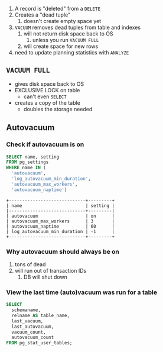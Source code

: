 1. A record is "deleted" from a `DELETE`
2. Creates a "dead tuple"
	1. doesn't create empty space yet
3. `VACUUM` removes dead tuples from table and indexes
	1. will not return disk space back to OS
		1. unless you run `VACUUM FULL`
	2. will create space for new rows
4. need to update planning statistics with `ANALYZE`

## `VACUUM FULL`

- gives disk space back to OS
- EXCLUSIVE LOCK on table
	- can't even `SELECT`
- creates a copy of the table
	- doubles the storage needed

## Autovacuum

### Check if autovacuum is on

```sql
SELECT name, setting
FROM pg_settings
WHERE name IN (
  'autovacuum',
  'log_autovacuum_min_duration',
  'autovacuum_max_workers',
  'autovacuum_naptime')
```

```
+-----------------------------+---------+
| name                        | setting |
|-----------------------------+---------|
| autovacuum                  | on      |
| autovacuum_max_workers      | 3       |
| autovacuum_naptime          | 60      |
| log_autovacuum_min_duration | -1      |
+-----------------------------+---------+
```

### Why autovacuum should always be on

1. tons of dead 
2. will run out of transaction IDs
	1. DB will shut down

### View the last time (auto)vacuum was run for a table

```sql
SELECT
  schemaname,
  relname AS table_name,
  last_vacuum,
  last_autovacuum,
  vacuum_count,
  autovacuum_count
FROM pg_stat_user_tables;
```

